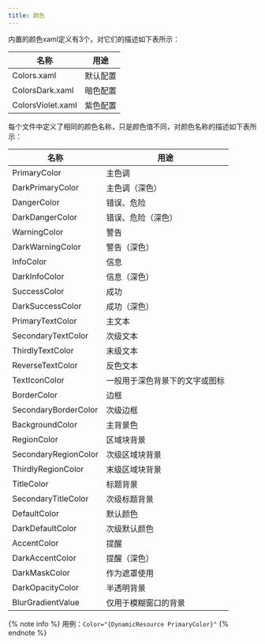 ```yaml
---
title: 颜色
---
```


内置的颜色xaml定义有3个，对它们的描述如下表所示：

| 名称 | 用途 |
|-|-|
| Colors.xaml | 默认配置 |
| ColorsDark.xaml | 暗色配置 |
| ColorsViolet.xaml | 紫色配置 |

每个文件中定义了相同的颜色名称，只是颜色值不同，对颜色名称的描述如下表所示：

| 名称 | 用途 |
|-|-|
| PrimaryColor | 主色调 |
| DarkPrimaryColor | 主色调（深色） |
| DangerColor | 错误、危险 |
| DarkDangerColor | 错误、危险（深色） |
| WarningColor | 警告 |
| DarkWarningColor | 警告（深色） |
| InfoColor | 信息 |
| DarkInfoColor | 信息（深色） |
| SuccessColor | 成功 |
| DarkSuccessColor | 成功（深色） |
| PrimaryTextColor | 主文本 |
| SecondaryTextColor | 次级文本 |
| ThirdlyTextColor | 末级文本 |
| ReverseTextColor | 反色文本 |
| TextIconColor | 一般用于深色背景下的文字或图标 |
| BorderColor | 边框 |
| SecondaryBorderColor | 次级边框 |
| BackgroundColor | 主背景色 |
| RegionColor | 区域块背景 |
| SecondaryRegionColor | 次级区域块背景 |
| ThirdlyRegionColor | 末级区域块背景 |
| TitleColor | 标题背景 |
| SecondaryTitleColor | 次级标题背景 |
| DefaultColor | 默认颜色 |
| DarkDefaultColor | 次级默认颜色 |
| AccentColor | 提醒 |
| DarkAccentColor | 提醒（深色） |
| DarkMaskColor | 作为遮罩使用 |
| DarkOpacityColor | 半透明背景 |
| BlurGradientValue | 仅用于模糊窗口的背景 |

{% note info %}
用例：`Color="{DynamicResource PrimaryColor}"`
{% endnote %}